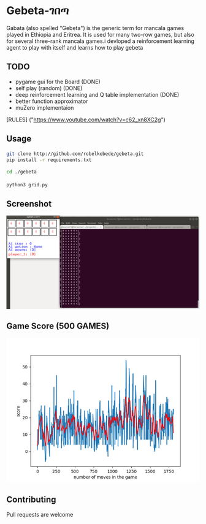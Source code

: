 
# Gebeta-ገበጣ

Gabata (also spelled "Gebeta") is the generic term for mancala games played in Ethiopia and Eritrea. It is used for many two-row games, but also for several three-rank mancala games.i devloped a reinforcement learning agent to play with itself and learns how to play gebeta


## TODO

* pygame gui for the Board (DONE)
* self play (random) (DONE)
* deep reinforcement learning and Q table implementation (DONE)
* better function approximator
* muZero implementaion


[RULES] ("https://www.youtube.com/watch?v=c62_xn8XC2g")


## Usage

```bash 
git clone http://github.com/robelkebede/gebeta.git
pip install -r requirements.txt
```


```bash 
cd ./gebeta	

python3 grid.py

```

## Screenshot
![Alt text](./screenshot.png?raw=true "game")



## Game Score (500 GAMES)
![Alt text](./score.png?raw=true "Score")

## Contributing

Pull requests are welcome


